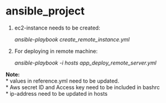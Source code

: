 # ansible_project
1. ec2-instance needs to be created: 

    *ansible-playbook create_remote_instance.yml*
    
2. For deploying in remote machine:

   *ansible-playbook -i hosts app_deploy_remote_server.yml*
   
  
 **Note:**\
     * values in reference.yml need to be updated.\
     * Aws secret ID and Access key need to be included in bashrc\
     * ip-address need to be updated in hosts
     
     
    
  
    
    
